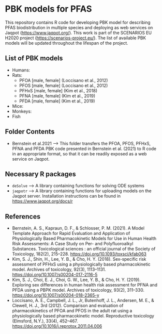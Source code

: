 # PBK models for PFAS 
This repository contains R code for developing PBK model for describing PFAS biodistribution in multiple species and deploying as web services on Jaqpot (https://www.jaqpot.org/). This work is part of the SCENARIOS EU H2020 project (https://scenarios-project.eu/). The list of available PBK models will be updated throughout the lifespan of the project.

## List of PBK models
- Humans:
- Rats:
    * PFOA [male, female] (Loccisano et al., 2012)
    * PFOS [male, female] (Loccisano et al., 2012)
    * PFHxS [male, female] (Kim et al., 2018)
    * PFNA [male, female] (Kim et al., 2019)
    * PFDA [male, female] (Kim et al., 2019)
- Mice:
- Monkeys:
- Fish

## Folder Contents
*  Bernstein et al.2021 --> This folder transfers the PFOA, PFOS, PFHxS, PFNA and PFDA PBK code presented in Bernstein et al. (2021) to R code in an appropriate format, so that it can be readily exposed as a web service on Jaqpot.
## Necessary R packages
* `deSolve`  --> A library containing functions for solving ODE systems
* `jaqpotr` --> A library containing functions for uploading models on the Jaqpot server. Installation instructions can be found in https://www.jaqpot.org/docs/r

## References
* Bernstein, A. S., Kapraun, D. F., & Schlosser, P. M. (2021). A Model Template Approach for Rapid Evaluation and Application of Physiologically Based Pharmacokinetic Models for Use in Human Health Risk Assessments: A Case Study on Per- and Polyfluoroalkyl Substances. Toxicological sciences : an official journal of the Society of Toxicology, 182(2), 215–228. https://doi.org/10.1093/toxsci/kfab063
* Kim, S. J., Shin, H., Lee, Y. B., & Cho, H. Y. (2018). Sex-specific risk assessment of PFHxS using a physiologically based pharmacokinetic model. Archives of toxicology, 92(3), 1113–1131. https://doi.org/10.1007/s00204-017-2116-5
* Kim, S. J., Choi, E. J., Choi, G. W., Lee, Y. B., & Cho, H. Y. (2019). Exploring sex differences in human health risk assessment for PFNA and PFDA using a PBPK model. Archives of toxicology, 93(2), 311–330. https://doi.org/10.1007/s00204-018-2365-y
* Loccisano, A. E., Campbell, J. L., Jr, Butenhoff, J. L., Andersen, M. E., & Clewell, H. J., 3rd (2012). Comparison and evaluation of pharmacokinetics of PFOA and PFOS in the adult rat using a physiologically based pharmacokinetic model. Reproductive toxicology (Elmsford, N.Y.), 33(4), 452–467. https://doi.org/10.1016/j.reprotox.2011.04.006
